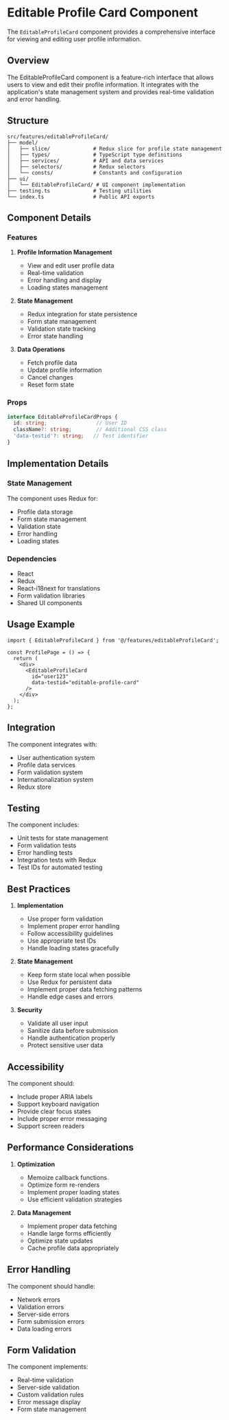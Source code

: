 # Editable Profile Card Component

The `EditableProfileCard` component provides a comprehensive interface for viewing and editing user profile information.

## Overview

The EditableProfileCard component is a feature-rich interface that allows users to view and edit their profile information. It integrates with the application's state management system and provides real-time validation and error handling.

## Structure

```
src/features/editableProfileCard/
├── model/
│   ├── slice/              # Redux slice for profile state management
│   ├── types/              # TypeScript type definitions
│   ├── services/           # API and data services
│   ├── selectors/          # Redux selectors
│   └── consts/             # Constants and configuration
├── ui/
│   └── EditableProfileCard/ # UI component implementation
├── testing.ts              # Testing utilities
└── index.ts                # Public API exports
```

## Component Details

### Features

1. **Profile Information Management**
   - View and edit user profile data
   - Real-time validation
   - Error handling and display
   - Loading states management

2. **State Management**
   - Redux integration for state persistence
   - Form state management
   - Validation state tracking
   - Error state handling

3. **Data Operations**
   - Fetch profile data
   - Update profile information
   - Cancel changes
   - Reset form state

### Props

```typescript
interface EditableProfileCardProps {
  id: string;                // User ID
  className?: string;        // Additional CSS class
  'data-testid'?: string;   // Test identifier
}
```

## Implementation Details

### State Management

The component uses Redux for:
- Profile data storage
- Form state management
- Validation state
- Error handling
- Loading states

### Dependencies

- React
- Redux
- React-i18next for translations
- Form validation libraries
- Shared UI components

## Usage Example

```tsx
import { EditableProfileCard } from '@/features/editableProfileCard';

const ProfilePage = () => {
  return (
    <div>
      <EditableProfileCard 
        id="user123" 
        data-testid="editable-profile-card" 
      />
    </div>
  );
};
```

## Integration

The component integrates with:
- User authentication system
- Profile data services
- Form validation system
- Internationalization system
- Redux store

## Testing

The component includes:
- Unit tests for state management
- Form validation tests
- Error handling tests
- Integration tests with Redux
- Test IDs for automated testing

## Best Practices

1. **Implementation**
   - Use proper form validation
   - Implement proper error handling
   - Follow accessibility guidelines
   - Use appropriate test IDs
   - Handle loading states gracefully

2. **State Management**
   - Keep form state local when possible
   - Use Redux for persistent data
   - Implement proper data fetching patterns
   - Handle edge cases and errors

3. **Security**
   - Validate all user input
   - Sanitize data before submission
   - Handle authentication properly
   - Protect sensitive user data

## Accessibility

The component should:
- Include proper ARIA labels
- Support keyboard navigation
- Provide clear focus states
- Include proper error messaging
- Support screen readers

## Performance Considerations

1. **Optimization**
   - Memoize callback functions
   - Optimize form re-renders
   - Implement proper loading states
   - Use efficient validation strategies

2. **Data Management**
   - Implement proper data fetching
   - Handle large forms efficiently
   - Optimize state updates
   - Cache profile data appropriately

## Error Handling

The component should handle:
- Network errors
- Validation errors
- Server-side errors
- Form submission errors
- Data loading errors

## Form Validation

The component implements:
- Real-time validation
- Server-side validation
- Custom validation rules
- Error message display
- Form state management
